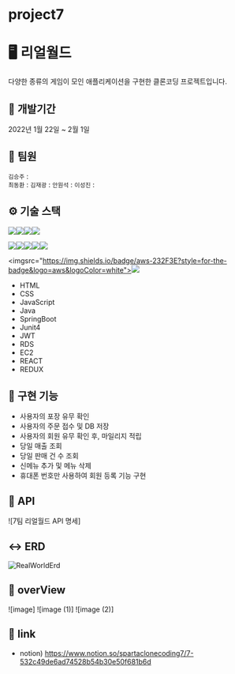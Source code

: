# project7
# 🖥️ 리얼월드
다양한 종류의 게임이 모인 애플리케이션을 구현한 클론코딩 프로젝트입니다.

## 📆 개발기간
2022년 1월 22일 ~ 2월 1일

## 👥 팀원
`김승주` :  
`최동환` : 
`김재광` : 
`안원석` : 
`이성진` : 

## ⚙ 기술 스택
<img src="https://img.shields.io/badge/JAVA-007396?style=for-the-badge&logo=java&logoColor=white"><img src="https://img.shields.io/badge/Spring-6DB33F?style=for-the-badge&logo=Spring&logoColor=white"><img src="https://img.shields.io/badge/mysql-4479A1?style=for-the-badge&logo=mysql&logoColor=white"><img src="https://img.shields.io/badge/javascript-F7DF1E?style=for-the-badge&logo=javascript&logoColor=black">

<img src="https://img.shields.io/badge/react-61DAFB?style=for-the-badge&logo=react&logoColor=black"><img src="https://img.shields.io/badge/html-E34F26?style=for-the-badge&logo=html5&logoColor=white"><img src="https://img.shields.io/badge/css-1572B6?style=for-the-badge&logo=css3&logoColor=white"><img src="https://img.shields.io/badge/bootstrap-7952B3?style=for-the-badge&logo=bootstrap&logoColor=white"><img src="https://img.shields.io/badge/github-181717?style=for-the-badge&logo=github&logoColor=white">

<imgsrc="https://img.shields.io/badge/aws-232F3E?style=for-the-badge&logo=aws&logoColor=white"><img src="https://img.shields.io/badge/apache tomcat-F8DC75?style=for-the-badge&logo=apachetomcat&logoColor=white">
* HTML
* CSS
* JavaScript
* Java
* SpringBoot
* Junit4
* JWT
* RDS
* EC2
* REACT
* REDUX

## 🥾 구현 기능
* 사용자의 포장 유무 확인
* 사용자의 주문 접수 및 DB 저장
* 사용자의 회원 유무 확인 후, 마일리지 적립
* 당일 매출 조회
* 당일 판매 건 수 조회
* 신메뉴 추가 및 메뉴 삭제
* 휴대폰 번호만 사용하여 회원 등록 기능 구현

## 📝 API
![7팀 리얼월드 API 명세]


## ↔ ERD
![RealWorldErd](https://user-images.githubusercontent.com/120078825/215765855-c49289f0-f40c-4fb5-a6a3-3261817114c1.png)


## 🔭 overView
![image]
![image (1)]
![image (2)]



## 🔗 link
- notion) https://www.notion.so/spartaclonecoding7/7-532c49de6ad74528b54b30e50f681b6d

